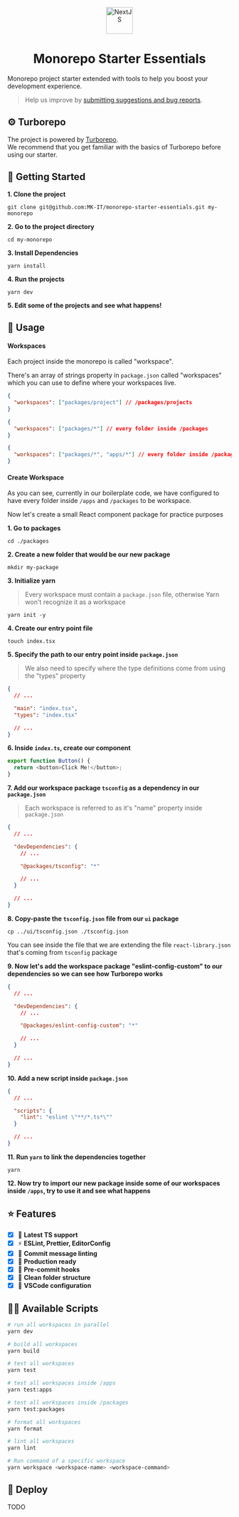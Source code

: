 <p align="center">
  <a href="https://nextjs.org">
    <img alt="NextJS" src="https://user-images.githubusercontent.com/4060187/196936123-f6e1db90-784d-4174-b774-92502b718836.png" width="60" />
  </a>
</p>
<h1 align="center">
  Monorepo Starter Essentials
</h1>

Monorepo project starter extended with tools to help you boost your development experience.

> Help us improve by [submitting suggestions and bug reports](https://github.com/MK-IT/monorepo-starter-essentials/issues).

## ⚙ Turborepo

The project is powered by [Turborepo](https://turbo.build/repo).  
We recommend that you get familiar with the basics of Turborepo before using our starter.

## 🚀 Getting Started

**1. Clone the project**

```
git clone git@github.com:MK-IT/monorepo-starter-essentials.git my-monorepo
```

**2. Go to the project directory**

```
cd my-monorepo
```

**3. Install Dependencies**

```
yarn install
```

**4. Run the projects**

```
yarn dev
```

**5. Edit some of the projects and see what happens!**

## 🔨 Usage

#### Workspaces

Each project inside the monorepo is called "workspace".

There's an array of strings property in `package.json` called "workspaces" which you can use to define where your workspaces live.

```json
{
  "workspaces": ["packages/project"] // /packages/projects
}
```

```json
{
  "workspaces": ["packages/*"] // every folder inside /packages
}
```

```json
{
  "workspaces": ["packages/*", "apps/*"] // every folder inside /packages and /apps
}
```

#### Create Workspace

As you can see, currently in our boilerplate code, we have configured to have every folder inside `/apps` and `/packages` to be workspace.

Now let's create a small React component package for practice purposes

**1. Go to packages**

```
cd ./packages
```

**2. Create a new folder that would be our new package**

```
mkdir my-package
```

**3. Initialize yarn**

> Every workspace must contain a `package.json` file, otherwise Yarn won't recognize it as a workspace

```
yarn init -y
```

**4. Create our entry point file**

```
touch index.tsx
```

**5. Specify the path to our entry point inside `package.json`**

> We also need to specify where the type definitions come from using the "types" property

```json
{
  // ...

  "main": "index.tsx",
  "types": "index.tsx"

  // ...
}
```

**6. Inside `index.ts`, create our component**

```ts
export function Button() {
  return <button>Click Me!</button>;
}
```

**7. Add our workspace package `tsconfig` as a dependency in our `package.json`**

> Each workspace is referred to as it's "name" property inside `package.json`

```json
{
  // ...

  "devDependencies": {
    // ...

    "@packages/tsconfig": "*"

    // ...
  }

  // ...
}
```

**8. Copy-paste the `tsconfig.json` file from our `ui` package**

```
cp ../ui/tsconfig.json ./tsconfig.json
```

You can see inside the file that we are extending the file `react-library.json` that's coming from `tsconfig` package

**9. Now let's add the workspace package "eslint-config-custom" to our dependencies so we can see how Turborepo works**

```json
{
  // ...

  "devDependencies": {
    // ...

    "@packages/eslint-config-custom": "*"

    // ...
  }

  // ...
}
```

**10. Add a new script inside `package.json`**

```json
{
  // ...

  "scripts": {
    "lint": "eslint \"**/*.ts*\""
  }

  // ...
}
```

**11. Run `yarn` to link the dependencies together**

```
yarn
```

**12. Now try to import our new package inside some of our workspaces inside `/apps`, try to use it and see what happens**

## ⭐ Features

- [x] 💪 **Latest TS support**
- [x] ⚡️ **ESLint, Prettier, EditorConfig**
- [x] 🤝 **Commit message linting**
- [x] 🚀 **Production ready**
- [x] 🚦 **Pre-commit hooks**
- [x] 📂 **Clean folder structure**
- [x] 🐛 **VSCode configuration**

## 👷‍♂️ Available Scripts

```bash
# run all workspaces in parallel
yarn dev

# build all workspaces
yarn build

# test all workspaces
yarn test

# test all workspaces inside /apps
yarn test:apps

# test all workspaces inside /packages
yarn test:packages

# format all workspaces
yarn format

# lint all workspaces
yarn lint

# Run command of a specific workspace
yarn workspace <workspace-name> <workspace-command>
```

## 💫 Deploy

TODO
